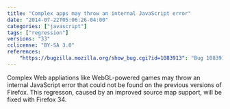 ```yaml
---
title: "Complex apps may throw an internal JavaScript error"
date: "2014-07-22T05:06:26-04:00"
categories: ["javascript"]
tags: ["regression"]
versions: "33"
cclicense: "BY-SA 3.0"
references:
    "https://bugzilla.mozilla.org/show_bug.cgi?id=1083913": "Bug 1083913 – Switch statement too large internal error"
---
```

Complex Web appliations like WebGL-powered games may throw an internal JavaScript error that could not be found on the previous versions of Firefox. This regresson, caused by an improved source map support, will be fixed with Firefox 34.
